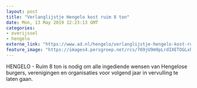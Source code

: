 ```yaml
---
layout: post
title: "Verlanglijstje Hengelo kost ruim 8 ton"
date: Mon, 13 May 2019 12:23:13 GMT
categories: 
- overijssel 
- hengelo 
externe_link: "https://www.ad.nl/hengelo/verlanglijstje-hengelo-kost-ruim-8-ton~a6026e9d/"
feature_image: "https://images4.persgroep.net/rcs/769jU9m9pLrdIXETOGLxhNxNGV0/diocontent/143809926/_fitwidth/400/?appId=21791a8992982cd8da851550a453bd7f&quality=0.7"
---
```


HENGELO - Ruim 8 ton is nodig om alle ingediende wensen van Hengelose burgers, verenigingen en organisaties voor volgend jaar in vervulling te laten gaan.
